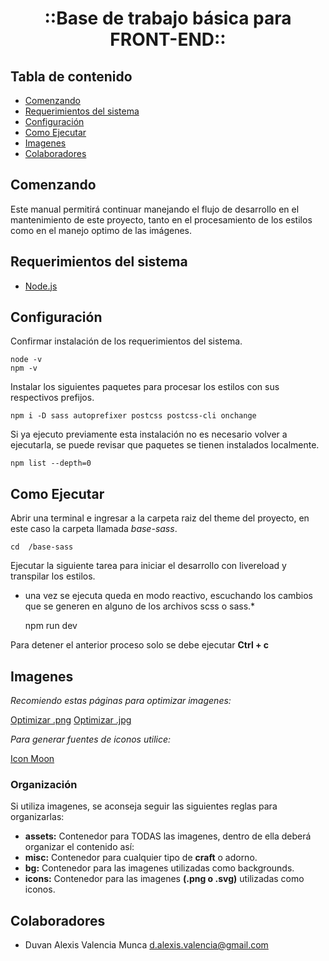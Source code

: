 <p align="center">
  <h1 align="center">::Base de trabajo básica para FRONT-END::</h1>
</p>

## Tabla de contenido

- [Comenzando](#comenzando)
- [Requerimientos del sistema](#requerimientos-del-sistema)
- [Configuración](#configuración)
- [Como Ejecutar](#como-ejecutar)
- [Imagenes](#imagenes)
- [Colaboradores](#colaboradores)

## Comenzando

Este manual permitirá continuar manejando el flujo de desarrollo en el mantenimiento de este proyecto, tanto en el procesamiento de los estilos como en el manejo optimo de las imágenes.

## Requerimientos del sistema

- [Node.js](https://nodejs.org/en/)

## Configuración

Confirmar instalación de los requerimientos del sistema.

    node -v
    npm -v

Instalar los siguientes paquetes para procesar los estilos con sus respectivos prefijos.

    npm i -D sass autoprefixer postcss postcss-cli onchange

Si ya ejecuto previamente esta instalación no es necesario volver a ejecutarla, se puede revisar que paquetes se tienen instalados localmente.

    npm list --depth=0

## Como Ejecutar

Abrir una terminal e ingresar a la carpeta raiz del theme del proyecto, en este caso la carpeta llamada *base-sass*.

    cd  /base-sass

Ejecutar la siguiente tarea para iniciar el desarrollo con livereload y transpilar los estilos.
<br/>
- una vez se ejecuta queda en modo reactivo, escuchando los cambios que se generen en alguno de los archivos scss o sass.*

    npm run dev

Para detener el anterior proceso solo se debe ejecutar **Ctrl + c**

## Imagenes

_Recomiendo estas páginas para optimizar imagenes:_

[Optimizar .png](https://compresspng.com/)
[Optimizar .jpg](https://compressjpeg.com/es/)

_Para generar fuentes de iconos utilice:_

[Icon Moon](https://icomoon.io/app/#/select)

### Organización

Si utiliza imagenes, se aconseja seguir las siguientes reglas para organizarlas:

- **assets:** Contenedor para TODAS las imagenes, dentro de ella deberá organizar el contenido así:
- **misc:** Contenedor para cualquier tipo de <b>craft</b> o adorno.
- **bg:** Contenedor para las imagenes utilizadas como backgrounds.
- **icons:** Contenedor para las imagenes <b>(.png o .svg)</b> utilizadas como iconos.


## Colaboradores

- Duvan Alexis Valencia Munca <d.alexis.valencia@gmail.com>